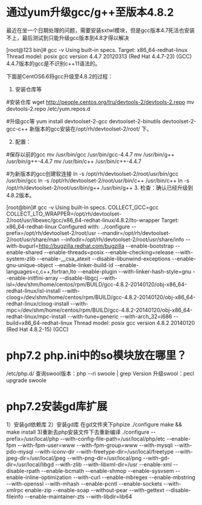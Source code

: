 <h1>通过yum升级gcc/g++至版本4.8.2</h1>
最近在坐一个日期处理的问题，需要安装sxtwl模块，但是gcc版本4.7死活也安装不上，最后测试到只能升级gcc版本到4.8才得以解决


[root@123 bin]# gcc -v
Using built-in specs.
Target: x86_64-redhat-linux
Thread model: posix
gcc version 4.4.7 20120313 (Red Hat 4.4.7-23) (GCC)
4.4.7版本的gcc是不识别c++11语法的。

下面是CentOS6.6将gcc升级至4.8.2的过程：

1. 安装仓库等

#安装仓库
wget http://people.centos.org/tru/devtools-2/devtools-2.repo
mv devtools-2.repo /etc/yum.repos.d

#升级gcc等
yum install devtoolset-2-gcc devtoolset-2-binutils devtoolset-2-gcc-c++
新版本的gcc安装在/opt/rh/devtoolset-2/root/ 下。

2. 配置：

#保存以前的gcc
mv /usr/bin/gcc /usr/bin/gcc-4.4.7
mv /usr/bin/g++ /usr/bin/g++-4.4.7
mv /usr/bin/c++ /usr/bin/c++-4.4.7

#为新版本的gcc创建软连接
ln -s /opt/rh/devtoolset-2/root/usr/bin/gcc /usr/bin/gcc
ln -s /opt/rh/devtoolset-2/root/usr/bin/c++ /usr/bin/c++
ln -s /opt/rh/devtoolset-2/root/usr/bin/g++ /usr/bin/g++
3. 检查：确认已经升级到4.8.2版本。

[root@bin]# gcc -v
Using built-in specs.
COLLECT_GCC=gcc
COLLECT_LTO_WRAPPER=/opt/rh/devtoolset-2/root/usr/libexec/gcc/x86_64-redhat-linux/4.8.2/lto-wrapper
Target: x86_64-redhat-linux
Configured with: ../configure --prefix=/opt/rh/devtoolset-2/root/usr --mandir=/opt/rh/devtoolset-2/root/usr/share/man --infodir=/opt/rh/devtoolset-2/root/usr/share/info --with-bugurl=http://bugzilla.redhat.com/bugzilla --enable-bootstrap --enable-shared --enable-threads=posix --enable-checking=release --with-system-zlib --enable-__cxa_atexit --disable-libunwind-exceptions --enable-gnu-unique-object --enable-linker-build-id --enable-languages=c,c++,fortran,lto --enable-plugin --with-linker-hash-style=gnu --enable-initfini-array --disable-libgcj --with-isl=/dev/shm/home/centos/rpm/BUILD/gcc-4.8.2-20140120/obj-x86_64-redhat-linux/isl-install --with-cloog=/dev/shm/home/centos/rpm/BUILD/gcc-4.8.2-20140120/obj-x86_64-redhat-linux/cloog-install --with-mpc=/dev/shm/home/centos/rpm/BUILD/gcc-4.8.2-20140120/obj-x86_64-redhat-linux/mpc-install --with-tune=generic --with-arch_32=i686 --build=x86_64-redhat-linux
Thread model: posix
gcc version 4.8.2 20140120 (Red Hat 4.8.2-15) (GCC)
<h1>php7.2 php.ini中的so模块放在哪里？</h1>
/etc/php.d/ 
查询swool版本：php --ri swoole | grep Version
升级swool：pecl upgrade swoole
<h1>php7.2安装gd库扩展</h1>
1）安装gd依赖库
2）安装gd库
在gd文件夹下phpize
./configure
make && make install
3)重新去php安装文件下去重新编译
./configure --prefix=/usr/local/php --with-config-file-path=/usr/local/php/etc --enable-fpm --with-fpm-user=www --with-fpm-group=www --with-mysqli --with-pdo-mysql --with-iconv-dir --with-freetype-dir=/usr/local/freetype --with-jpeg-dir=/usr/local/jpeg  --with-png-dir=/usr/local/png --with-gd-dir=/usr/local/libgd --with-zlib --with-libxml-dir=/usr --enable-xml --disable-rpath --enable-bcmath --enable-shmop --enable-sysvsem --enable-inline-optimization --with-curl --enable-mbregex --enable-mbstring --with-openssl --with-mhash --enable-pcntl --enable-sockets --with-xmlrpc  enable-zip --enable-soap --without-pear --with-gettext --disable-fileinfo --enable-maintainer-zts --with-libdir=lib64
